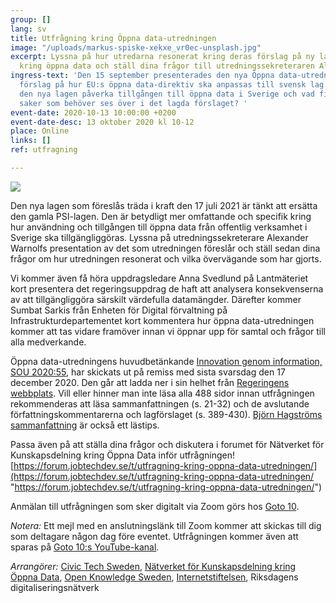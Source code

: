```yaml
---
group: []
lang: sv
title: Utfrågning kring Öppna data-utredningen
image: "/uploads/markus-spiske-xekxe_vr0ec-unsplash.jpg"
excerpt: Lyssna på hur utredarna resonerat kring deras förslag på ny lagstiftning
  kring öppna data och ställ dina frågor till utredningssekreteraren Alexander Warnolf.
ingress-text: 'Den 15 september presenterades den nya Öppna data-utredningen som ger
  förslag på hur EU:s öppna data-direktiv ska anpassas till svensk lag. Hur kommer
  den nya lagen påverka tillgången till öppna data i Sverige och vad finns det för
  saker som behöver ses över i det lagda förslaget? '
event-date: 2020-10-13 10:00:00 +0200
event-date-desc: 13 oktober 2020 kl 10-12
place: Online
links: []
ref: utfragning

---
```

![](/uploads/utfragning-om-oppna-data-utredningen-eventbild.jpg)

Den nya lagen som föreslås träda i kraft den 17 juli 2021 är tänkt att ersätta den gamla PSI-lagen. Den är betydligt mer omfattande och specifik kring hur användning och tillgången till öppna data från offentlig verksamhet i Sverige ska tillgängliggöras. Lyssna på utredningssekreterare Alexander Warnolfs presentation av det som utredningen föreslår och ställ sedan dina frågor om hur utredningen resonerat och vilka övervägande som har gjorts.

Vi kommer även få höra uppdragsledare Anna Svedlund på Lantmäteriet kort presentera det regeringsuppdrag de haft att analysera konsekvenserna av att tillgängliggöra särskilt värdefulla datamängder. Därefter kommer Sumbat Sarkis från Enheten för Digital förvaltning på Infrastrukturdepartementet kort kommentera hur öppna data-utredningen kommer att tas vidare framöver innan vi öppnar upp för samtal och frågor till alla medverkande.

Öppna data-utredningens huvudbetänkande [Innovation genom information, SOU 2020:55](https://www.regeringen.se/rattsliga-dokument/statens-offentliga-utredningar/2020/09/sou-202055/), har skickats ut på remiss med sista svarsdag den 17 december 2020. Den går att ladda ner i sin helhet från [Regeringens webbplats](https://www.regeringen.se/4a63bd/contentassets/9b6505e3b3964b4a9a7de4557c08e78d/sou-2020_55_webb.pdf). Vill eller hinner man inte läsa alla 488 sidor innan utfrågningen rekommenderas att läsa sammanfattningen (s. 21-32) och de avslutande författningskommentarerna och lagförslaget (s. 389-430). [Björn Hagströms sammanfattning](http://www.hagstrom.nu/oppna-data/oppenhet-som-standard-foreslas-bli-normen/) är också ett lästips.

Passa även på att ställa dina frågor och diskutera i forumet för Nätverket för Kunskapsdelning kring Öppna Data inför utfrågningen! [https://forum.jobtechdev.se/t/utfragning-kring-oppna-data-utredningen/](https://forum.jobtechdev.se/t/utfragning-kring-oppna-data-utredningen/ "https://forum.jobtechdev.se/t/utfragning-kring-oppna-data-utredningen/")

Anmälan till utfrågningen som sker digitalt via Zoom görs hos [Goto 10](https://www.goto10.se/evenemang/utfragning-kring-oppna-data-utredningen/).

_Notera:_ Ett mejl med en anslutningslänk till Zoom kommer att skickas till dig som deltagare någon dag före eventet. Utfrågningen kommer även att sparas på [Goto 10:s YouTube-kanal](https://www.youtube.com/channel/UCK5k7hsVwA_QZiSbRrQlW6Q).

_Arrangörer:_ [Civic Tech Sweden](https://civictech.se/), [Nätverket för Kunskapsdelning kring Öppna Data](https://gitlab.com/open-data-knowledge-sharing/wiki/-/wikis/home), [Open Knowledge Sweden](https://okfn.org/network/sweden/), [Internetstiftelsen](https://internetstiftelsen.se/), Riksdagens digitaliseringsnätverk